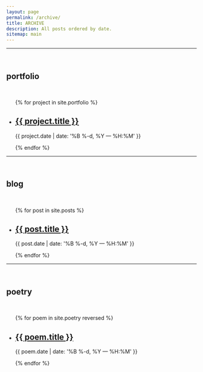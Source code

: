 ```yaml
---
layout: page
permalink: /archive/
title: ARCHIVE
description: All posts ordered by date.
sitemap: main
---
```



<hr/>
<br/>
<h2>portfolio</h2>
<br>
<ul class="post-list">
{% for project in site.portfolio %}
    <li>
        <h2><a class="poem-title" href="{{ project.url | prepend: site.baseurl }}">{{ project.title }}</a></h2>
        <p class="post-meta">{{ project.date | date: '%B %-d, %Y — %H:%M' }}</p>
      </li>
{% endfor %}
</ul>
<hr/>
<br/>
<h2>blog</h2>
<br>
<ul class="post-list">
{% for post in site.posts %}
    <li>
        <h2><a class="poem-title" href="{{ post.url | prepend: site.baseurl }}">{{ post.title }}</a></h2>
        <p class="post-meta">{{ post.date | date: '%B %-d, %Y — %H:%M' }}</p>
      </li>
{% endfor %}
</ul>
<hr/>
<br/>
<h2>poetry</h2>
<br>
<ul class="post-list">
{% for poem in site.poetry reversed %}
    <li>
        <h2><a class="poem-title" href="{{ poem.url | prepend: site.baseurl }}">{{ poem.title }}</a></h2>
        <p class="post-meta">{{ poem.date | date: '%B %-d, %Y — %H:%M' }}</p>
      </li>
{% endfor %}
</ul>
